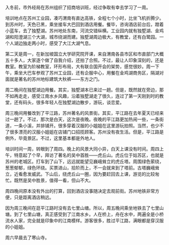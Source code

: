 入冬前，市外经局在苏州组织了招商培训班，经过争取有幸去学习了一周。

培训地点在苏州工业园，凑巧渭南有直达高铁，全程七个小时，比坐飞机折腾少。到苏州时，天色已黑，乘坐接车大巴回到酒店用餐。餐毕，咨询酒店前台后，蹬着小蓝车，去了独墅湖。苏州地处东南，河流交错纵横。工业园内就有独墅湖、金鸡湖和阳澄湖三个大湖，城市绕湖而建。独墅湖周边极大，有教堂，还有白鹭园。一个人湖边独走两小时，感受了大江大湖气息。

第二天是周一，在新加坡国立大学研究院开课，来自渭南各县市区和市直部门大概五十多人，大家逐个做了自我介绍，还拍了合照。不过，最让人印象深刻的，还是教室。教室为阶梯教室，环形布局，大有联合国开会的架势，感觉很妙。周一下午，乘坐大巴车参观了苏州工业园，还有企服中心，用餐在金鸡湖商务区，隔湖对面就是著名的苏州地标建筑大秋裤——东方之门。

周二晚间在独墅湖边用餐。其实，独墅湖本已来过一趟。但是，既然就在旁边，那不如再走走，感受江南水乡风趣，沿着独墅湖走了很久，连过了第一天刚到时的教堂，还有码头，很多年轻人在独墅湖边散步，游玩，谈恋爱。

周三晚间用餐改到了平江路，苏州著名的风景街。其实，平江路在去年夏天已经来过一趟了。不过，那次是白天，这次是夜晚。夜晚的平江路更加热闹一些，一条街道，一条小溪，并排铺开。很多穿着汉服的小姐姐在这里游玩拍照。当然，也少不了很多漂亮的汉服小姐姐在店铺门口招揽顾客。苏州没有夜生活。但是，平江路是例外，毕竟景区。不过，这里基本都是外地人。

培训时间一周，转眼到了周四。晚上的风景大同小异，白天上课没有时间。周四上午，特意起了个早，拜访了著名的吴中首胜——虎丘山。虎丘位于姑苏区，也就是苏州的老城区。打车到了山下，远远就能望见巍峨耸立的虎丘塔。周围绿色萦绕，葱葱郁郁，绿色环绕。买票进山，拾阶而上，不一会就来到了塔前。古塔巍峨耸立，近看愈发威武。下山后，绕虎丘山一圈，因为要赶回去上课，游览的比较匆忙。既然是吴中胜景，值得一看，但山不大。

周四晚间原本没有外出的打算，回到酒店没事随决定去观前街。苏州地铁非常方便，只是距离酒店稍远。

因为周三晚间在逛平江路时没有去七里山塘。所以，周五晚间乘坐地铁去了七里山塘。到了七里山塘，真正感受到了江南水乡。人在桥上，舟在水中，两遍全是小桥流水人家，完全就是印象中的江南模样。游客很多，胜过平江路，满眼都是穿汉服的小姐姐。

周六早晨去了寒山寺。




